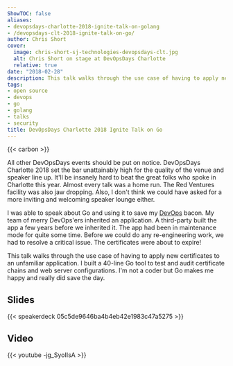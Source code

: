 ```yaml
---
ShowTOC: false
aliases:
- devopsdays-charlotte-2018-ignite-talk-on-golang
- /devopsdays-clt-2018-ignite-talk-on-go/
author: Chris Short
cover:
  image: chris-short-sj-technologies-devopsdays-clt.jpg
  alt: Chris Short on stage at DevOpsDays Charlotte
  relative: true
date: "2018-02-28"
description: This talk walks through the use case of having to apply new certificates to an unfamiliar application. I built a 50-line Go tool to test and audit certificate chains and web server configurations.
tags:
- open source
- devops
- go
- golang
- talks
- security
title: DevOpsDays Charlotte 2018 Ignite Talk on Go
---
```


{{< carbon >}}

All other DevOpsDays events should be put on notice. DevOpsDays Charlotte 2018 set the bar unattainably high for the quality of the venue and speaker line up. It'll be insanely hard to beat the great folks who spoke in Charlotte this year. Almost every talk was a home run. The Red Ventures facility was also jaw dropping. Also, I don't think we could have asked for a more inviting and welcoming speaker lounge either.

I was able to speak about Go and using it to save my [DevOps](https://devopsish.com) bacon. My team of merry DevOps'ers inherited an application. A third-party built the app a few years before we inherited it. The app had been in maintenance mode for quite some time. Before we could do any re-engineering work, we had to resolve a critical issue. The certificates were about to expire!

This talk walks through the use case of having to apply new certificates to an unfamiliar application. I built a 40-line Go tool to test and audit certificate chains and web server configurations. I'm not a coder but Go makes me happy and really did save the day.

## Slides

{{< speakerdeck 05c5de9646ba4b4eb42e1983c47a5275 >}}

## Video

{{< youtube -jg_SyoIIsA >}}
